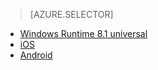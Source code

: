 > [AZURE.SELECTOR]
- [Windows Runtime 8.1 universal](../articles/notification-hubs/notification-hubs-aspnet-backend-windows-dotnet-wns-notification.md)
- [iOS](../articles/notification-hubs/notification-hubs-aspnet-backend-ios-apple-apns-notification.md)
- [Android](../articles/notification-hubs/notification-hubs-aspnet-backend-gcm-android-push-to-user-google-notification.md)

